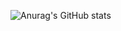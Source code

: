 





![Anurag's GitHub stats](https://github-readme-stats.vercel.app/api?username=anuraghazra&show_icons=true&bg_color=00000000)
